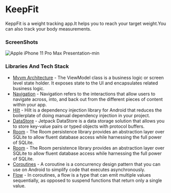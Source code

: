 # KeepFit

KeppFit is a weight tracking app.It helps you to reach your target weight.You can also track your body measurements.

### ScreenShots

![Apple iPhone 11 Pro Max Presentation-min](https://user-images.githubusercontent.com/75806927/205513186-b9a18f17-4309-44b2-8b2e-fad7f7c4ae87.png)

### Libraries And Tech Stack

- <a href="https://developer.android.com/topic/libraries/architecture/viewmodel">Mvvm Architecture</a> - The ViewModel class is a business logic or screen level state holder. It exposes state to the UI and encapsulates related business logic.
- <a href="https://developer.android.com/guide/navigation">Navigation</a> - Navigation refers to the interactions that allow users to navigate across, into, and back out from the different pieces of content within your app.
- <a href="https://developer.android.com/training/dependency-injection/hilt-android">Hilt</a> - Hilt is a dependency injection library for Android that reduces the boilerplate of doing manual dependency injection in your project.
- <a href="https://developer.android.com/topic/libraries/architecture/datastore">DataStore</a> - Jetpack DataStore is a data storage solution that allows you to store key-value pairs or typed objects with protocol buffers.
- <a href="https://developer.android.com/training/data-storage/room">Room</a> - The Room persistence library provides an abstraction layer over SQLite to allow fluent database access while harnessing the full power of SQLite.
- <a href="https://developer.android.com/training/data-storage/room">Room</a> - The Room persistence library provides an abstraction layer over SQLite to allow fluent database access while harnessing the full power of SQLite.
- <a href="https://kotlinlang.org/docs/coroutines-overview.html">Coroutines</a> - A coroutine is a concurrency design pattern that you can use on Android to simplify code that executes asynchronously.
- <a href="https://developer.android.com/kotlin/flow">Flow</a> - In coroutines, a flow is a type that can emit multiple values sequentially, as opposed to suspend functions that return only a single value.